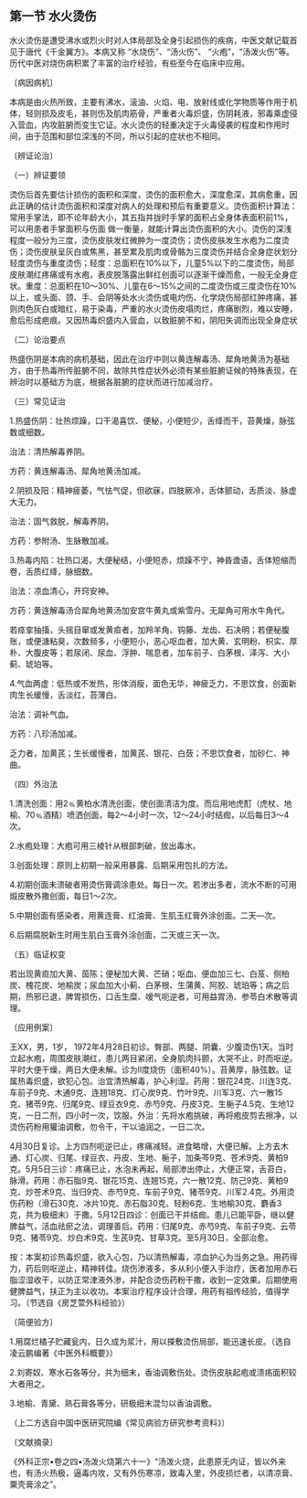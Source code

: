 ## 第一节 水火烫伤

水火烫伤是遭受沸水或烈火时对人体局部及全身引起损伤的疾病，中医文献记载首见于唐代《千金翼方》。本病又称 “水烧伤”、“汤火伤”、 “火疱”，“汤泼火伤”等。历代中医对烧伤病积累了丰富的治疗经验，有些至今在临床中应用。

〔病因病机〕

本病是由火热所致，主要有沸水，滚油、火焰、电、放射线或化学物质等作用于机体，轻则损及皮毛，甚则伤及肌肉筋骨，严重者火毒炽盛，伤阴耗液，邪毒乘虚侵入营血，内攻脏腑而变生它证。水火烫伤的轻重决定于火毒侵袭的程度和作用时间，由于范围和部位深浅的不同，所以引起的症状也不相同。

〔辨证论治〕

 （一）辨证要领

烫伤后首先要估计损伤的面积和深度，烫伤的面积愈大，深度愈深，其病愈重，因此正确的估计烫伤面积和深度对病人的处理和预后有重要意义。烫伤面积计算法：常用手掌法，即不论年龄大小，其五指并拢时手掌的面积占全身体表面积前1%，可以用患者手掌面积与伤面 做一衡量，就能计算出烫伤面积的大小。烫伤的深浅程度一般分为三度，烫伤皮肤发红微肿为一度烫伤；烫伤皮肤发生水疱为二度烫伤；烫伤皮肤呈灰白或焦黑，甚至累及肌肉或骨骼为三度烫伤并结合全身症状划分轻度烫伤与重度烫伤；轻度：总面积在10%以下，儿童5%以下的二度烫伤，局部皮肤潮红疼痛或有水疱，表皮脱落露出鲜红创面可以逐渐干燥而愈，一般无全身症状。重度：总面积在10～30%、儿童在6〜15%之间的二度烫伤或三度烫伤在10%以上，或头面、颈、手、会阴等处水火烫伤或电灼伤、化学烧伤局部红肿疼痛，甚则肉色灰白或暗红，易于染毒，严重的水火烫伤皮塌肉烂，疼痛剧烈，难以安睡，愈后形成疤痕。又因热毒炽盛内入营血，以致脏腑不和，阴阳失调而出现全身症状

（二）论治要点

热盛伤阴是本病的病机基础，因此在治疗中则以黄连解毒汤、犀角地黄汤为基础方，由于热毒所传脏腑不同，故除共性症状外必须有某些脏腑证候的特殊表现，在辨治时以基础方为底，根据各脏腑的症状而进行加减治疗。

（三）常见证治

1.热盛伤阴：壮热烦躁，口干渴喜饮、便秘，小便短少，舌绛而干，苔黄燥，脉弦数或细数。

治法：清热解毒养阴。

方药：黄连解毒汤、犀角地黄汤加减。

2.阴损及阳：精神疲萎，气怯气促，但欲寐，四肢厥冷，舌体颤动，舌质淡、脉虚大无力。

治法：固气救脱，解毒养阴。

方药：参附汤、生脉散加减。

3.热毒内陷：壮热口渴，大便秘结，小便短赤，烦躁不宁，神昏谵语，舌体短缩而卷，舌质红绛，脉细数。

治法：凉血清心，开窍安神。

方药：黄连解毒汤合犀角地黄汤加安宫牛黄丸或紫雪丹。无犀角可用水牛角代。

若痉挛抽搐，头摇目窜或发黄疸者，加羚羊角、钩藤、龙齿、石决明；若便秘腹账，或便溏粘臭，次数频多，小便短小，恶心呕血者，加大黄、玄明粉、枳实、厚朴、大腹皮等；若尿闭、尿血、浮肿、喘息者，加车前子、白茅根、泽泻、大小蓟、琥珀等。

4.气血两虚：低热或不发热，形体消瘦，面色无华，神疲乏力，不思饮食，创面新肉生长缓慢，舌淡红，苔薄白。

治法：调补气血。

方药：八珍汤加减。

乏力者，加黄芪；生长缓慢者，加黄芪、银花、白蔹；不思饮食者，加砂仁、神曲。

（四）外治法

1.清洗创面：用2﹪黄柏水清洗创面，使创面清洁为度。而后用地虎酊（虎杖、地榆、70﹪酒精）喷洒创面，每2〜4小时一次，12～24小时结痂，以后每日3〜4次。

2.水疱处理：大疱可用三棱针从根部刺破，放出毒水。

3.创面处理：原则上初期一般采用暴露、后期采用包扎的方法。

4.初期创面未溃破者用烫伤膏调涂患处。每日一次。若渗出多者，流水不断的可用煅皮散外撒创面，每日1～2次。

5.中期创面有感染者，用黄连膏、红油膏、生肌玉红膏外涂创面。二天—次。

6.后期腐脱新生时用生肌白玉膏外涂创面，二天或三天一次。

（五）临证权变

若出现黄疸加大黄、茵陈；便秘加大黄、芒硝；呕血、便血加三七、白芨、侧柏炭、槐花炭、地榆炭；尿血加大小蓟、白茅根、生蒲黄、阿胶、琥珀等；病之后期，热邪已退，脾胃损伤，口舌生糜、嗳气呃逆者，可用益胃汤、参苓白术散等调理。

〔应用例案〕

王XX，男，1岁， 1972年4月28日初诊。臀部、两腿、阴囊、少腹烫伤1天。当时立起水疱，周围皮肤潮红，患儿两目紧闭，全身肌肉抖颤，大哭不止，时而呕逆。平时大便干燥，两日大便未解。诊为Ⅱ度烧伤（面积40%）。苔黄厚，脉弦数。证属热毒炽盛，欲犯心包。治宜清热解毒，护心利湿。药用：银花24克、川连3克、车前子9克、木通9克、连翘18克、灯心炭9克、竹叶9克、川军3克、六一散15克、猪苓9克、归尾9克、绿豆衣9克、赤芍9克、丹皮3克、生梔子4.5克、生地12克，一日二剂，四小时一次，饮服。外治：先将水疱挑破，再将疱皮剪去擦净，以烫伤药粉用獾油调敷，勿令干，干以油润之，一日二次。

4月30日复诊。上方四剂呃逆已止，疼痛减轻。进食略增，大便已解。上方去木通、灯心炭、归尾、绿豆衣、丹皮、生地、梔子，加条芩9克、苍术9克、黄柏9克。5月5日三诊：疼痛已止，水泡未再起，局部渗出停止，大便正常，舌苔白，脉滑。药用：赤石脂9克、银花15克、连翘15克，六一散12克、防己9克、黄柏9克、炒苍术9克、当归9克、赤芍9克、车前子9克、猪苓9克、川军2.4克。外用烫伤药粉（滑石30克、冰片10克、赤石脂30克、轻粉6克、生地榆30克、麝香3克，共为极细末）于撒。5月12日四诊：创面已干并结痂。患儿已能平卧，继以健脾益气，活血祛瘀之法，调理善后。药用：归尾9克、赤芍9克、车前子9克、云苓9克、猪苓9克、炒白术9克、生芪9克、甘草3克。至5月30日，全部治愈。

按：本案初诊热毒炽盛，欲入心包，乃以清热解毒，凉血护心为当务之急。用药得力，药后则呕逆止，精神转佳。烧伤渗液多，多从利小便入手治疗，医者加用赤石脂涩湿收干，以防正常津液外渗，并配合烫伤药粉干撒，收到一定效果。后期使用健脾益气，扶正为主以收功。本案治疗程序设计合理，用药有祖传经验，值得学习。（节选自《房芝萱外科经验》）

〔简便验方〕

1.用腐烂橘子贮藏瓮内，日久成为浆汁，用以搽敷烫伤局部，能迅速长皮。（选自凌云鹏编著《中医外科概要》）

2.刘寄奴、寒水石各等分，共为细末，香油调敷伤处。烫伤皮肤起疱或溃疡面积较大者用之。

3.地榆、青黛、熟石膏各等分，研极细末混匀以香油调敷。

（上二方选自中国中医研究院编《常见病验方研究参考资料》）

〔文献摘录〕

《外科正宗•卷之四•汤泼火烧第六十一》“汤泼火烧，此患原无内证，皆以外来也，有汤火热极，逼毒内攻，又有外伤寒凉，致毒入里，外皮损烂者，以清凉膏、粟壳膏涂之”。
